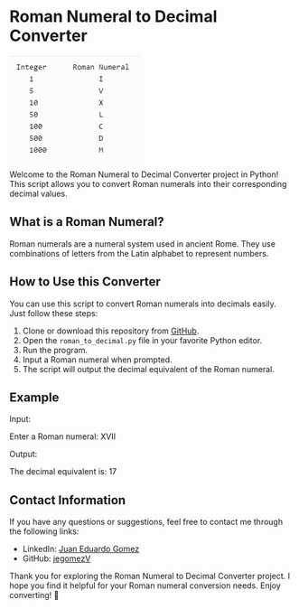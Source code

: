 # Roman Numeral to Decimal Converter

![Roman Numeral to Decimal Converter](https://github.com/jegomezV/Challenges/blob/master/images/romans.png?raw=true)

Welcome to the Roman Numeral to Decimal Converter project in Python! This script allows you to convert Roman numerals into their corresponding decimal values.

## What is a Roman Numeral?

Roman numerals are a numeral system used in ancient Rome. They use combinations of letters from the Latin alphabet to represent numbers.

## How to Use this Converter

You can use this script to convert Roman numerals into decimals easily. Just follow these steps:

1. Clone or download this repository from [GitHub](https://github.com/jegomezV/roman-to-decimal).
2. Open the `roman_to_decimal.py` file in your favorite Python editor.
3. Run the program.
4. Input a Roman numeral when prompted.
5. The script will output the decimal equivalent of the Roman numeral.

## Example

Input:

Enter a Roman numeral: XVII

Output:

The decimal equivalent is: 17


## Contact Information

If you have any questions or suggestions, feel free to contact me through the following links:

- LinkedIn: [Juan Eduardo Gomez](https://www.linkedin.com/in/juan-eduardo-gomez-valencia-a42b3a271/)
- GitHub: [jegomezV](https://github.com/jegomezV)

Thank you for exploring the Roman Numeral to Decimal Converter project. I hope you find it helpful for your Roman numeral conversion needs. Enjoy converting! 🌟
